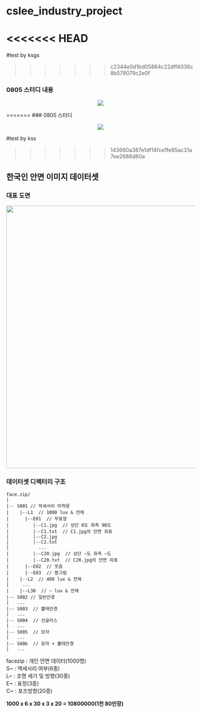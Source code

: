 # cslee_industry_project


<<<<<<< HEAD
=======
#test by ksgs
>>>>>>> c2344e0d1bd05864c22dff4036c8b578079c2e0f

### 0805 스터디 내용

<p align="center"><img src="https://ifh.cc/g/g6t07Q.jpg"></p>
=======
### 0805 스터디 

<p align="center"><img src="https://files.slack.com/files-pri/T019030DG8G-F018B6CEUF7/image_from_ios.jpg"></p>

#test by kss
>>>>>>> 143660a387e1df14fce1fe85ac31a7ee2686d80a

## 한국인 안면 이미지 데이터셋

### 대표 도면

<p align="center"><img src="http://www.aihub.or.kr/sites/default/files/inline-images/image09_0.png" width="700px"></img></p>


### 데이터셋 디렉터리 구조

```
face.zip/
|
|-- S001 // 악세서리 미착용
|	 |--L1  // 1000 lux & 전체
|	   |--E01  // 무표정
|		  |--C1.jpg  // 상단 0도 좌측 90도
|		  |--C1.txt  // C1.jpg의 안면 좌표
|		  |--C2.jpg
|		  |--C2.txt
|		    ...
|		  |--C20.jpg  // 상단 ~도 좌측 ~도
|		  |--C20.txt  // C20.jpg의 안면 좌표
|	   |--E02  // 웃음
|	   |--E03  // 찡그림
|	 |--L2  // 400 lux & 전체
|	  ...
|	 |--L30  // ~ lux & 전체
|-- S002 // 일반안경
|	...
|-- S003  // 뿔태안경
|	...
|-- S004  // 선글라스
|	...
|-- S005  // 모자
|	...
|-- S006  // 모자 + 뿔태안경
|	...
```
  
facezip : 개인 안면 데이터(1000명)  
S~ : 액세사리 여부(6종)  
L~ : 조명 세기 및 방향(30종)  
E~ : 표정(3종)  
C~ : 포즈방향(20종)  
  
**1000 x 6 x 30 x 3 x 20 = 10800000(1천 80만장)**  

